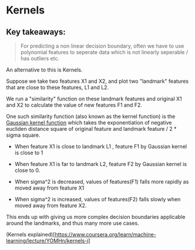 # Kernels

## Key takeaways:

> For predicting a non linear decision boundary, often we have to use polynomial features to seperate data which is not linearly seperable / has outliers etc.

An alternative to this is Kernels.

Suppose we take two features X1 and X2, and plot two "landmark" features that are close to these features, L1 and L2.

We run a "similarity" function on these landmark features and original X1 and X2 to calculate the value of new features F1 and F2.

One such similarity function (also known as the kernel function) is the [Gaussian kernel function](https://shapeofdata.wordpress.com/2013/07/23/gaussian-kernels/) which takes the exponentiation of negative eucliden distance square of original feature and landmark feature / 2 \* sigma square.

- When feature X1 is close to landmark L1 , feature F1 by Gaussian kernel is close to 1
- When feature X1 is far to landmark L2, feature F2 by Gaussian kernel is close to 0.

- When sigma^2 is decreased, values of features(F1) falls more rapidly as moved away from feature X1
- When sigma^2 is increased, values of features(F2) falls slowly when moved away from feature X2.

This ends up with giving us more complex decision boundaries applicable around the landmarks, and thus many more use cases.

(Kernels explained)[https://www.coursera.org/learn/machine-learning/lecture/YOMHn/kernels-i]
